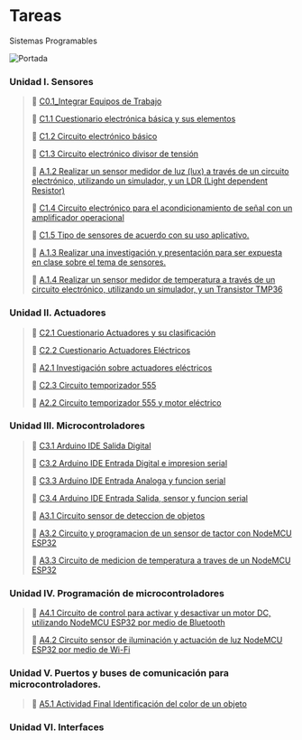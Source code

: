 # Tareas
Sistemas Programables

![Portada](https://github.com/ShaaronPR/Tareas/blob/main/img/Picture1%20-%20Copy.png)


### Unidad I. Sensores
> 📑 [C0.1_Integrar Equipos de Trabajo](https://github.com/ShaaronPR/Tareas/blob/main/blog/C0.1_TituloActividad_NombreAlumno.md)
> 
> 📑 [C1.1 Cuestionario electrónica básica y sus elementos](https://github.com/ShaaronPR/Tareas/blob/main/blog/C1.1_Cuestionario_electr%C3%B3nica_b%C3%A1sica_y_sus_elementos-Porras_Rangel_Shaaron.md)
> 
> 📑 [C1.2 Circuito electrónico básico](https://github.com/ShaaronPR/Tareas/blob/main/blog/C1.2_Circuito_electr%C3%B3nico_b%C3%A1sico-Porras_Rangel_Shaaron.md)
> 
> 📑 [C1.3 Circuito electrónico divisor de tensión](https://github.com/ShaaronPR/Tareas/blob/main/blog/C1.3_Circuito_electr%C3%B3nico_divisor_de_tensi%C3%B3n_ShaaronPorras.md)
> 
> 📖 [A.1.2 Realizar un sensor medidor de luz (lux) a través de un circuito electrónico, utilizando un simulador, y un LDR (Light dependent Resistor)](https://github.com/ShaaronPR/Tareas/blob/main/docs/A1.2_ShaaronPorras_Sistematicos.md)
> 
> 📑 [C1.4 Circuito electrónico para el acondicionamiento de señal con un amplificador operacional](https://github.com/ShaaronPR/Tareas/blob/main/blog/C1.4_Circuito_electr%C3%B3nico_para_el_acondicionamiento_de_se%C3%B1al_con_un_amplificador_operacional_ShaaronPorras.md)
>
> 📑 [C1.5 Tipo de sensores de acuerdo con su uso aplicativo.](https://github.com/ShaaronPR/Tareas/blob/main/blog/C1.5_Tipo_de_sensores_de_acuerdo_con_su_uso_aplicativo_ShaaronPorras.md)
> 
> 📖 [A.1.3  Realizar una investigación y presentación para ser expuesta en clase sobre el tema de sensores.](https://github.com/ShaaronPR/Sistemas-Programables/blob/main/A1.3_NombreApellido_Sistematicos.md)
> 
> 📖 [A.1.4 Realizar un sensor medidor de temperatura a través de un circuito electrónico, utilizando un simulador, y un Transistor TMP36](https://github.com/ShaaronPR/Sistemas-Programables/blob/main/A1.4_NombreApellido_Sistematicos.md)
> 

### Unidad II. Actuadores
> 📑 [C2.1 Cuestionario Actuadores y su clasificación](https://github.com/ShaaronPR/Tareas/blob/main/blog/C2.1_Cuestionario_Actuadores_y_su_clasificaci%C3%B3n-ShaaronPorras.md)
> 
> 📑 [C2.2 Cuestionario Actuadores Eléctricos](https://github.com/ShaaronPR/Tareas/blob/main/blog/C2.2_Cuestionario_Actuadores_El%C3%A9ctricos-ShaaronPorras.md)
> 
> 📖 [A2.1 Investigación sobre actuadores eléctricos](https://github.com/ShaaronPR/Sistemas-Programables/blob/main/A2.1_NombreApellido_Sistematicos.md) 
> 
> 📑 [C2.3 Circuito temporizador 555](https://github.com/ShaaronPR/Tareas/blob/main/blog/C2.3_Circuito_temporizador_555-ShaaronPorras.md)
> 
> 📖 [A2.2 Circuito temporizador 555 y motor eléctrico](http://github.com/ShaaronPR/Sistemas-Programables/blob/main/A2.2_NombreApellido_Sistematicos.md)
> 

### Unidad III. Microcontroladores
>
> 📑 [C3.1 Arduino IDE Salida Digital](https://github.com/ShaaronPR/Tareas/blob/main/blog/C3.1_Arduino_IDE_Salida_Digital.md)
>
> 📑 [C3.2 Arduino IDE Entrada Digital e impresion serial](https://github.com/ShaaronPR/Tareas/blob/main/blog/C3.2_Arduino_IDE_Entrada_Digital_e_impresion_serial.md)
>
> 📑 [C3.3 Arduino IDE Entrada Analoga y funcion serial](https://github.com/ShaaronPR/Tareas/blob/main/blog/C3.3_Arduino_IDE_Entrada_Analoga_y_funcion_serial.md)
> 
> 📑 [C3.4 Arduino IDE Entrada Salida, sensor y funcion serial](https://github.com/ShaaronPR/Tareas/blob/main/blog/C3.4_Arduino_IDE_Entrada_Salida%2C_sensor_y_funcion_serial.md)
> 
> 📖 [A3.1 Circuito sensor de deteccion de objetos](https://github.com/ShaaronPR/Sistemas-Programables/blob/main/A3.1_Circuito_sensor_de_deteccion_de_objetos-NombreApellido.md)
> 
> 📖 [A3.2 Circuito y programacion de un sensor de tactor con NodeMCU ESP32](https://github.com/ShaaronPR/Sistemas-Programables/blob/main/A3.2_Circuito_y_programacion_de_un_sensor_de_tactor_con_NodeMCU_ESP32-NombreApellido.md)
>
> 📖 [A3.3 Circuito de medicion de temperatura a traves de un NodeMCU ESP32](https://github.com/ShaaronPR/Sistemas-Programables/blob/main/A3.3_Circuito_de_medicion_temperatura_a_traves_de_un_NodeMCU_ESP32-NombreApellido.md.md)
> 

### Unidad IV. Programación de microcontroladores

> 📖 [A4.1 Circuito de control para activar y desactivar un motor DC, utilizando NodeMCU ESP32 por medio de Bluetooth](https://github.com/ShaaronPR/Sistemas-Programables/blob/main/A4.1_NombreApellido_Sistematicos.md)
> 
> 📖 [A4.2 Circuito sensor de iluminación y actuación de luz NodeMCU ESP32 por medio de Wi-Fi](https://github.com/ShaaronPR/Sistemas-Programables/blob/main/A4.2_NombreApellido_Sistematicos.md)
> 

### Unidad V. Puertos y buses de comunicación para microcontroladores.

> 📖 [A5.1 Actividad Final Identificación del color de un objeto](https://github.com/ShaaronPR/Sistemas-Programables/blob/main/A5.2_NombreApellido_Sistematicos.md)
>  

### Unidad VI. Interfaces

> 
> 
